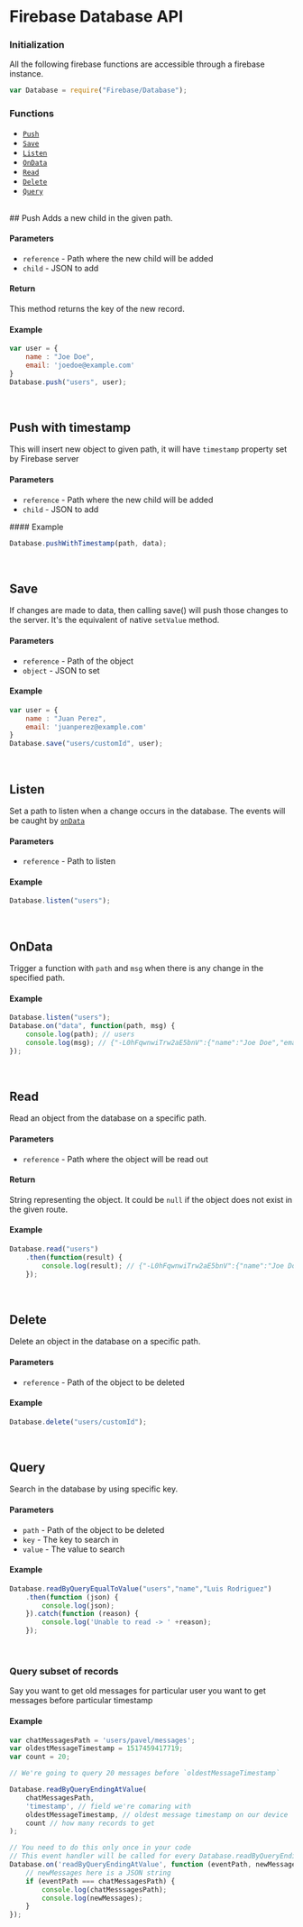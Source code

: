 # Firebase Database API

### Initialization
All the following firebase functions are accessible through a firebase instance.
```js
var Database = require("Firebase/Database");
```

### Functions
* [`Push`](#push)
* [`Save`](#save)
* [`Listen`](#listen)
* [`OnData`](#ondata)
* [`Read`](#read)
* [`Delete`](#delete)
* [`Query`](#query)

<br>
## Push
Adds a new child in the given path.

#### Parameters
* `reference` - Path where the new child will be added
* `child` - JSON to add

#### Return
This method returns the key of the new record.

#### Example
```js
var user = {
    name : "Joe Doe",
    email: 'joedoe@example.com'
}
Database.push("users", user);
```
<br>

## Push with timestamp
This will insert new object to given path, it will have `timestamp` property set by Firebase server

#### Parameters
* `reference` - Path where the new child will be added
* `child` - JSON to add

#### Example

```js
Database.pushWithTimestamp(path, data);
```
<br>


## Save
If changes are made to data, then calling save() will push those changes to the server. It's the equivalent of native `setValue` method.

#### Parameters
* `reference` - Path of the object
* `object` - JSON to set

#### Example
```js
var user = {
    name : "Juan Perez",
    email: 'juanperez@example.com'
}
Database.save("users/customId", user);
```
<br>

## Listen
Set a path to listen when a change occurs in the database. The events will be caught by [`onData`](#ondata)

#### Parameters
* `reference` - Path to listen

#### Example
```js
Database.listen("users");
```
<br>

## OnData
Trigger a function with `path` and `msg` when there is any change in the specified path.

#### Example
```js
Database.listen("users");
Database.on("data", function(path, msg) {
    console.log(path); // users
    console.log(msg); // {"-L0hFqwnwiTrw2aE5bnV":{"name":"Joe Doe","email":"joedoe@example.com"} ... }
});
```
<br>

## Read
Read an object from the database on a specific path.

#### Parameters
* `reference` - Path where the object will be read out

#### Return
String representing the object. It could be `null` if the object does not exist in the given route.

#### Example
```js
Database.read("users")
    .then(function(result) {
        console.log(result); // {"-L0hFqwnwiTrw2aE5bnV":{"name":"Joe Doe","email":"joedoe@example.com"} ... }
    });
```
<br>

## Delete
Delete an object in the database on a specific path.

#### Parameters
* `reference` - Path of the object to be deleted

#### Example
```js
Database.delete("users/customId");
```
<br>

## Query
Search in the database by using specific key.

#### Parameters
* `path` - Path of the object to be deleted
* `key` - The key to search in
* `value` - The value to search

#### Example
```js
Database.readByQueryEqualToValue("users","name","Luis Rodriguez")
    .then(function (json) {
        console.log(json);
    }).catch(function (reason) {
        console.log('Unable to read -> ' +reason);
    });
```
<br>

### Query subset of records

Say you want to get old messages for particular user you want to get messages before particular timestamp

#### Example
```JavaScript
var chatMessagesPath = 'users/pavel/messages';
var oldestMessageTimestamp = 1517459417719;
var count = 20;

// We're going to query 20 messages before `oldestMessageTimestamp`

Database.readByQueryEndingAtValue(
    chatMessagesPath,
    'timestamp', // field we're comaring with
    oldestMessageTimestamp, // oldest message timestamp on our device
    count // how many records to get
);

// You need to do this only once in your code
// This event handler will be called for every Database.readByQueryEndingAtValue method
Database.on('readByQueryEndingAtValue', function (eventPath, newMessages) {
    // newMessages here is a JSON string
    if (eventPath === chatMessagesPath) {
        console.log(chatMesssagesPath);
        console.log(newMessages);
    }
});
```
